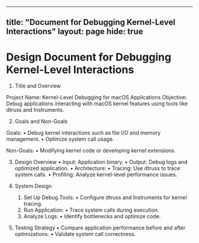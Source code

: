 ----
title: "Document for Debugging Kernel-Level Interactions"
layout: page
hide: true
----

# Design Document for Debugging Kernel-Level Interactions

1. Title and Overview

Project Name: Kernel-Level Debugging for macOS Applications
Objective:
Debug applications interacting with macOS kernel features using tools like dtruss and Instruments.

2. Goals and Non-Goals

Goals:
	•	Debug kernel interactions such as file I/O and memory management.
	•	Optimize system call usage.

Non-Goals:
	•	Modifying kernel code or developing kernel extensions.

3. Design Overview
	•	Input: Application binary.
	•	Output: Debug logs and optimized application.
	•	Architecture:
	•	Tracing: Use dtruss to trace system calls.
	•	Profiling: Analyze kernel-level performance issues.

4. System Design
	1.	Set Up Debug Tools:
	•	Configure dtruss and Instruments for kernel tracing.
	2.	Run Application:
	•	Trace system calls during execution.
	3.	Analyze Logs:
	•	Identify bottlenecks and optimize code.

5. Testing Strategy
	•	Compare application performance before and after optimizations.
	•	Validate system call correctness.
